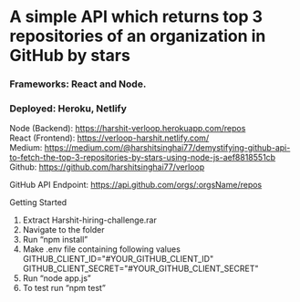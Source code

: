 # A simple API which returns top 3 repositories of an organization in GitHub by stars

### Frameworks: React and Node. 
### Deployed: Heroku, Netlify 

Node (Backend):  https://harshit-verloop.herokuapp.com/repos </br>
React (Frontend): https://verloop-harshit.netlify.com/ </br>
Medium: https://medium.com/@harshitsinghai77/demystifying-github-api-to-fetch-the-top-3-repositories-by-stars-using-node-js-aef8818551cb</br>
Github: https://github.com/harshitsinghai77/verloop 
 
GitHub API Endpoint: https://api.github.com/orgs/:orgsName/repos 

Getting Started
1)	Extract Harshit-hiring-challenge.rar
2)	Navigate to the folder
3)	Run “npm install”
4)	Make .env file containing following values
    GITHUB_CLIENT_ID="#YOUR_GITHUB_CLIENT_ID"
    GITHUB_CLIENT_SECRET="#YOUR_GITHUB_CLIENT_SECRET"
5)	Run “node app.js”
6)	To test run “npm test”

